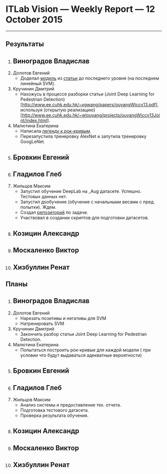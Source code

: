 # ITLab Vision — Weekly Report — 12 October 2015

----------------

## Результаты

  1. Виноградов Владислав
     -
  1. Долотов Евгений
     - Доделал [модель](https://github.com/DolotovEvgeniy/face-detection-model/tree/master/deep_pyramid) из [статьи](http://arxiv.org/pdf/1508.04389v1.pdf) до последнего уровня (на последнем линейный SVM).
  1. Кручинин Дмитрий
     - Нахожусь в процессе разборки статьи (Joint Deep Learning for Pedestrian Detection)[http://www.ee.cuhk.edu.hk/~xgwang/papers/ouyangWiccv13.pdf], используя (открытую реализацию)[http://www.ee.cuhk.edu.hk/~wlouyang/projects/ouyangWiccv13Joint/index.html].
  1. Малютина Екатерина
     - Написала [легенду к рок-кривым](https://github.com/ITLab-Vision/DNN_based_detection/blob/master/results/ROC-curves/Legend_ROC-curves_Haar_and_LBP.md).
     - Перезапустила тренеровку AlexNet и запутила тренировку GoogLeNet. 
  1. Бровкин Евгений
     -
  1. Гладилов Глеб
     -
  1. Жильцов Максим
     - Запустил обучение DeepLab на _Aug датасете. Успешно. Тестовых данных нет.
	 - Запустил дообучение (обучение с начальными весами с пред. попытки). Ждем.
	 - Создал [репозиторий](https://github.com/ITLab-Vision/semseg) по задаче.
	 - Участвовал в создании скриптов для подготовки датасетов.
  1. Козицин Александр
     -
  1. Москаленко Виктор
     -
  1. Хизбуллин Ренат
     -

## Планы

  1. Виноградов Владислав
     -
  1. Долотов Евгений
     - Нарезать позитивы и негативы для SVM
     - Натренировать SVM
  1. Кручинин Дмитрий
     - Закончить разбор статьи Joint Deep Learning for Pedestrian Detection.
  1. Малютина Екатерина
     - Попытаться построить рок-кривые для каждой модели ( при условии что будут выдаваться адекватные вероятности) 
  1. Бровкин Евгений
     -
  1. Гладилов Глеб
     -
  1. Жильцов Максим
     - Анализ системы и предоставление тех. отчета.
	 - Подготовка тестового датасета.
	 - Проверка результата обучения.
  1. Козицин Александр
     -
  1. Москаленко Виктор
     -
  1. Хизбуллин Ренат
     -
